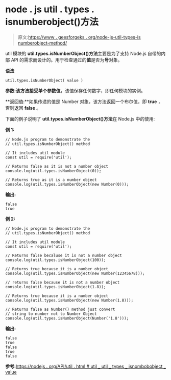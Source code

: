 # node . js util . types . isnumberobject()方法

> 原文:[https://www . geesforgeks . org/node-js-util-types-is numberobject-method/](https://www.geeksforgeeks.org/node-js-util-types-isnumberobject-method/)

util 模块的 **util.types.isNumberObject()方法**主要是为了支持 Node.js 自带的内部 API 的需求而设计的。用于检查通过的**值**是否为**号**对象。

**语法**

```
util.types.isNumberObject( value )
```

**参数:**该方法接受单个参数**值**，该值保存任何数字，即任何模块的实例。

**返回值:**如果传递的值是 Number 对象，该方法返回一个布尔值，即 **true** ，否则返回 **false** 。

下面的例子说明了 **util.types.isNumberObject()方法**在 Node.js 中的使用:

**例 1:**

```
// Node.js program to demonstrate the   
// util.types.isNumberObject() method

// It includes util module
const util = require('util');

// Returns false as it is not a number object
console.log(util.types.isNumberObject(0));

// Returns true as it is a number object
console.log(util.types.isNumberObject(new Number(0)));
```

**输出:**

```
false
true
```

**例 2:**

```
// Node.js program to demonstrate the   
// util.types.isNumberObject() method

// It includes util module
const util = require('util');

// Returns false becaluse it is not a number object
console.log(util.types.isNumberObject(100));

// Returns true because it is a number object
console.log(util.types.isNumberObject(new Number(12345678)));

// returns false because it is not a number object
console.log(util.types.isNumberObject(1.8));

// Returns true because it is a number object
console.log(util.types.isNumberObject(new Number(1.8)));

// Returns false as Number() method just convert
// string to number not to Number Object
console.log(util.types.isNumberObject(Number('1.8')));
```

**输出:**

```
false
true
false
true
false
```

**参考:**[https://nodejs . org/API/util . html # util _ util _ types _ isnombobobject _ value](https://nodejs.org/api/util.html#util_util_types_isnumberobject_value)